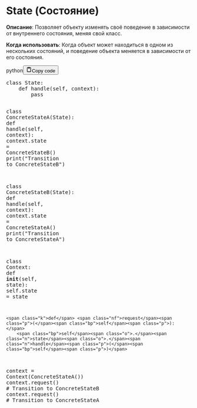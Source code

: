 <h1>State (Состояние)</h1>
<p><strong>Описание</strong>: Позволяет объекту изменять своё поведение в зависимости от внутреннего состояния, меняя свой класс.</p>
<p><strong>Когда использовать</strong>: Когда объект может находиться в одном из нескольких состояний, и поведение объекта меняется в зависимости от его состояния.</p>
<div class="code_element"><div class="lang_line"><text>python</text><button class="copy_code_button" onclick="CopyCode(this)"><svg style="width: 1.2em;height: 1.2em;" aria-hidden="true" xmlns="http://www.w3.org/2000/svg" fill="none" viewBox="0 0 24 24"><path stroke="currentColor" stroke-linecap="round" stroke-linejoin="round" stroke-width="2" d="M15 4h3a1 1 0 0 1 1 1v15a1 1 0 0 1-1 1H6a1 1 0 0 1-1-1V5a1 1 0 0 1 1-1h3m0 3h6m-5-4v4h4V3h-4Z"/></svg><text class="unselectable">Copy code</text></button></div><div class="code language-python"><div class="highlight"><pre><span></span><span class="k">class</span> <span class="nc">State</span><span class="p">:</span>
    <span class="k">def</span> <span class="nf">handle</span><span class="p">(</span><span class="bp">self</span><span class="p">,</span> <span class="n">context</span><span class="p">):</span>
        <span class="k">pass</span>

<span class="k">class</span> <span class="nc">ConcreteStateA</span><span class="p">(</span><span class="n">State</span><span class="p">):</span>
    <span class="k">def</span> <span class="nf">handle</span><span class="p">(</span><span class="bp">self</span><span class="p">,</span> <span class="n">context</span><span class="p">):</span>
        <span class="n">context</span><span class="o">.</span><span class="n">state</span> <span class="o">=</span> <span class="n">ConcreteStateB</span><span class="p">()</span>
        <span class="nb">print</span><span class="p">(</span><span class="s2">&quot;Transition to ConcreteStateB&quot;</span><span class="p">)</span>

<span class="k">class</span> <span class="nc">ConcreteStateB</span><span class="p">(</span><span class="n">State</span><span class="p">):</span>
    <span class="k">def</span> <span class="nf">handle</span><span class="p">(</span><span class="bp">self</span><span class="p">,</span> <span class="n">context</span><span class="p">):</span>
        <span class="n">context</span><span class="o">.</span><span class="n">state</span> <span class="o">=</span> <span class="n">ConcreteStateA</span><span class="p">()</span>
        <span class="nb">print</span><span class="p">(</span><span class="s2">&quot;Transition to ConcreteStateA&quot;</span><span class="p">)</span>

<span class="k">class</span> <span class="nc">Context</span><span class="p">:</span>
    <span class="k">def</span> <span class="fm">__init__</span><span class="p">(</span><span class="bp">self</span><span class="p">,</span> <span class="n">state</span><span class="p">):</span>
        <span class="bp">self</span><span class="o">.</span><span class="n">state</span> <span class="o">=</span> <span class="n">state</span>

    <span class="k">def</span> <span class="nf">request</span><span class="p">(</span><span class="bp">self</span><span class="p">):</span>
        <span class="bp">self</span><span class="o">.</span><span class="n">state</span><span class="o">.</span><span class="n">handle</span><span class="p">(</span><span class="bp">self</span><span class="p">)</span>


<span class="n">context</span> <span class="o">=</span> <span class="n">Context</span><span class="p">(</span><span class="n">ConcreteStateA</span><span class="p">())</span>
<span class="n">context</span><span class="o">.</span><span class="n">request</span><span class="p">()</span>  <span class="c1"># Transition to ConcreteStateB</span>
<span class="n">context</span><span class="o">.</span><span class="n">request</span><span class="p">()</span>  <span class="c1"># Transition to ConcreteStateA</span>
</pre></div></div></div>